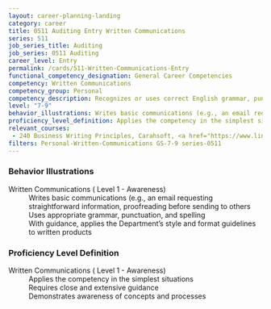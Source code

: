 ```yaml
---
layout: career-planning-landing
category: career
title: 0511 Auditing Entry Written Communications
series: 511
job_series_title: Auditing
job_series: 0511 Auditing
career_level: Entry
permalink: /cards/511-Written-Communications-Entry
functional_competency_designation: General Career Competencies
competency: Written Communications
competency_group: Personal
competency_description: Recognizes or uses correct English grammar, punctuation, and spelling; communicates information (for example, facts, ideas, or messages) in a succinct and organized manner; produces written information, which may include technical material, that is appropriate for the intended audience
level: "7-9"
behavior_illustrations: Writes basic communications (e.g., an email requesting straightforward information, proofreading before sending to others ? Uses appropriate grammar, punctuation, and spelling ? With guidance, applies the Department’s style and format guidelines to written products
proficiency_level_definition: Applies the competency in the simplest situations ? Requires close and extensive guidance ? Demonstrates awareness of concepts and processes
relevant_courses: 
 - 240 Business Writing Principles, Carahsoft, <a href="https://www.linkedin.com/learning/business-writing-principles">https://www.linkedin.com/learning/business-writing-principles</a>
filters: Personal-Written-Communications GS-7-9 series-0511
---
```


<div class="desktop:grid-col-6 margin-y-205">
  <div class="border-top-05 bg-white padding-2 shadow-5 height-full members-hover border-1px border-gray-30 border-top-orange radius-lg">
    <h3>Behavior Illustrations</h3>
    <dl class="text-base"><dt>Written Communications ( Level 1 - Awareness)</dt><dd>Writes basic communications (e.g., an email requesting straightforward information, proofreading before sending to others </dd><dd> Uses appropriate grammar, punctuation, and spelling </dd><dd> With guidance, applies the Department’s style and format guidelines to written products</dd></dl>
  </div>
</div>
<div class="desktop:grid-col-6 margin-y-205">
  <div class="border-top-05 bg-white padding-2 shadow-5 height-full members-hover border-1px border-gray-30 border-top-orange radius-lg">
    <h3>Proficiency Level Definition</h3>
    <dl class="text-base"><dt>Written Communications ( Level 1 - Awareness)</dt><dd>Applies the competency in the simplest situations </dd><dd> Requires close and extensive guidance </dd><dd> Demonstrates awareness of concepts and processes</dd></dl>
  </div>
</div>